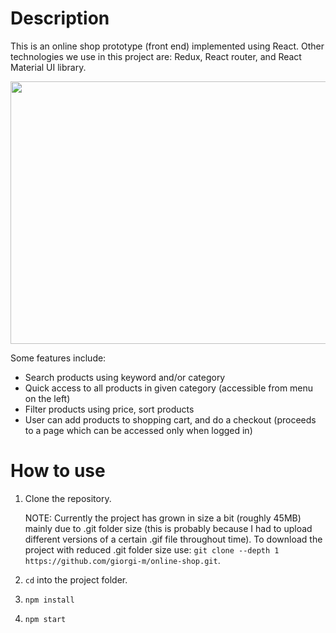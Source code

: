 # Description

This is an online shop prototype (front end) implemented using React. Other technologies we use in this project are:
Redux, React router, and React Material UI library.

<img src="https://raw.githubusercontent.com/giorgi-m/online-shop/master/src/Images/screenshot.PNG" width="820" height="420">
 

Some features include:
- Search products using keyword and/or category
- Quick access to all products in given category (accessible from menu on the left)
- Filter products using price, sort products
- User can add products to shopping cart, and do a checkout (proceeds to a page which can be accessed only when logged in)


# How to use

1. Clone the repository.

    NOTE: Currently the project has grown in size a bit (roughly 45MB) mainly due to .git folder size (this is probably because I had to upload different versions of a certain .gif file throughout time). To download the project with reduced .git folder size use: ```git clone --depth 1 https://github.com/giorgi-m/online-shop.git```.  

2. ```cd``` into the project folder.
3. ```npm install```
4. ```npm start```

 

